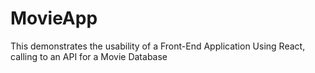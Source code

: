 # MovieApp
This demonstrates the usability of a Front-End Application Using React, calling to an API for a Movie Database
